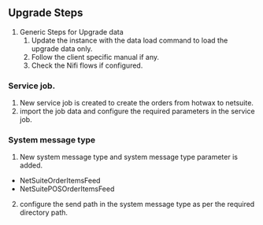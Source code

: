 ## Upgrade Steps
1. Generic Steps for Upgrade data
    1. Update the instance with the data load command to load the upgrade data only.
    2. Follow the client specific manual if any.
    3. Check the Nifi flows if configured.


### Service job.
1. New service job is created to create the orders from hotwax to netsuite.
2. import the job data and configure the required parameters in the service job.

### System message type
1. New system message type and system message type parameter is added.
- NetSuiteOrderItemsFeed 
- NetSuitePOSOrderItemsFeed
2. configure the send path in the system message type as per the required directory path.
